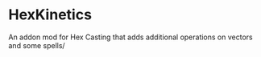 # HexKinetics

An addon mod for Hex Casting that adds additional operations on vectors and some spells/
